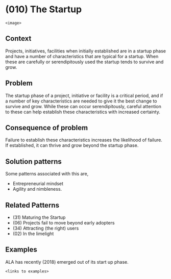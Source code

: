 # (010) The Startup

`<image>`

## Context

Projects, initiatives, facilities when initially established are in a startup phase and have a number of characteristics that are typical for a startup.  When these are carefully or serendipitously used the startup tends to survive and grow.

## Problem

The startup phase of a project, initiative or facility is a critical period, and if a number of key characteristics are needed to give it the best change to survive and grow.  While these can occur serendipitously, careful attention to these can help establish these characteristics with increased certainty.

## Consequence of problem

Failure to establish these characteristics increases the likelihood of failure.  If established, it can thrive and grow beyond the startup phase.

## Solution patterns

Some patterns associated with this are,
- Entrepreneurial mindset
- Agility and nimbleness.

## Related Patterns

- (31) Maturing the Startup
- (06)  Projects fail to move beyond early adopters
- (34) Attracting (the right) users
- (02) In the limelight

## Examples

ALA has recently (2018) emerged out of its start up phase.

`<links to examples>`